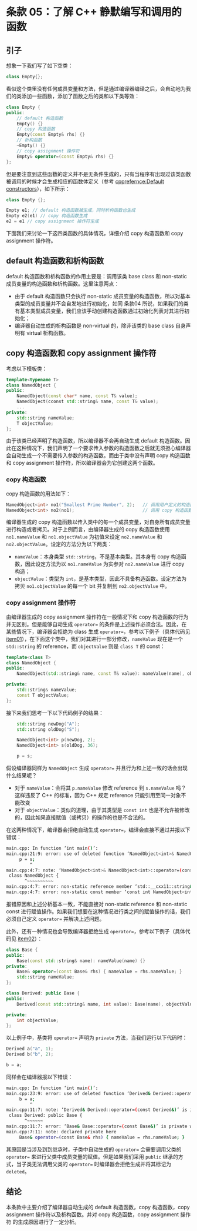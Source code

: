 # 条款 05：了解 C++ 静默编写和调用的函数

## 引子

想象一下我们写了如下空类：

```C++
class Empty{};
```

看似这个类里没有任何成员变量和方法，但是通过编译器编译之后，会自动地为我们的类添加一些函数，添加了函数之后的类和以下类等效：

```C++
class Empty {
public:
    // default 构造函数
    Empty() {}
    // copy 构造函数
    Empty(const Empty& rhs) {}
    // 析构函数
    ~Empty() {}
    // copy assignment 操作符
    Empty& operator=(const Empty& rhs) {}
};
```

但是要注意到这些函数的定义并不是无条件生成的，只有当程序有出现过该类函数被调用的时候才会生成相应的函数体定义（参考 [cpprefernce:Default constructors](https://en.cppreference.com/w/cpp/language/default_constructor)），如下所示：

```C++
class Empty {};

Empty e1; // default 构造函数被生成，同时析构函数也生成
Empty e2(e1) // copy 构造函数生成
e2 = e1 // copy assignment 操作符生成
```

下面我们来讨论一下这四类函数的具体情况，详细介绍 copy 构造函数和 copy assignment 操作符。

## default 构造函数和析构函数

default 构造函数和析构函数的作用主要是：调用该类 base class 和 non-static 成员变量的构造函数和析构函数。这里注意两点：

* 由于 default 构造函数只会执行 non-static 成员变量的构造函数，所以对基本类型的成员变量并不会自发地进行初始化，如同 条款04 所说，如果我们的类有基本类型成员变量，我们应该手动创建构造函数通过初始化列表对其进行初始化；
* 编译器自动生成的析构函数是 non-virtual 的，除非该类的 base class 自身声明有 virtual 析构函数。

## copy 构造函数和 copy assignment 操作符

考虑以下模板类：

```C++
template<typename T>
class NamedObject {
public:
    NamedObject(const char* name, const T& value);
    NamedObject(cconst std::string& name, const T& value);
    ...
private:
    std::string nameValue;
    T objectValue;
};
```

由于该类已经声明了构造函数，所以编译器不会再自动生成 default 构造函数。因此在这种情况下，我们声明了一个要求传入参数的构造函数之后就无须担心编译器会自动生成一个不需要传入参数的构造函数。而由于类中没有声明 copy 构造函数和 copy assignment 操作符，所以编译器会为它创建这两个函数。

### copy 构造函数

copy 构造函数的用法如下：

```C++
NamedObject<int> no1("Smallest Prime Number", 2);   // 调用用户定义的构造函数
NamedObject<int> no2(no1);                          // 调用 copy 构造函数
```

编译器生成的 copy 构造函数以传入类中的每一个成员变量，对自身所有成员变量进行构造或者拷贝。对于上例而言，由编译器生成的 copy 构造函数使用 `no1.nameValue` 和 `no1.objectValue` 为初值来设定 `no2.nameValue` 和 `no2.objectValue`。设定的方法分为以下两类：

* `nameValue`：本身类型 `std::string`，不是基本类型。其本身有 copy 构造函数，因此设定方法为以 `no1.nameValue` 为实参对 `no2.nameValue` 进行 copy 构造；
* `objectValue`：类型为 `int`，是基本类型，因此不具备构造函数。设定方法为拷贝 `no1.objectValue` 的每一个 bit 并复制到 `no2.objectValue` 中。

### copy assignment 操作符

由编译器生成的 copy assignment 操作符在一般情况下和 copy 构造函数的行为并无区别。但是能够自动生成 `operator=` 的条件是上述操作必须合法。因此，在某些情况下，编译器会拒绝为 class 生成 `operator=`，参考以下例子（具体代码见 [item01](https://github.com/XiaotaoGuo/Effective-Cpp-Reading-Note/tree/master/PracticeCode/05.KnowWhatFunctionsCppSilentlyWritesAndCalls/item01)），在下面这个类中，我们对其进行一部分修改，`nameValue` 现在是一个 `std::string` 的 reference，而 `objectValue` 则是 `class T` 的 const：

```C++
template<class T>
class NamedObject {
public:
    NamedObject(std::string& name, const T& value): nameValue(name), objectValue(value) {}

private:
    std::string& nameValue;
    const T objectValue;
};
```

接下来我们思考一下以下代码例子的结果：

```C++
    std::string newDog("A");
    std::string oldDog("S");

    NamedObject<int> p(newDog, 2);
    NamedObject<int> s(oldDog, 36);

    p = s;
```

假设编译器同样为 `NamedObject` 生成 `operator=` 并且行为和上述一致的话会出现什么结果呢？

* 对于 `nameValue`：会将其 `p.nameValue` 修改 reference 到 `s.nameValue` 吗？这样违反了 C++ 的标准，因为 C++ 规定 reference 只能引用至同一对象不能改变
* 对于 `objectValue`：类似的道理，由于其类型是 `const int` 也是不允许被修改的，因此如果直接赋值（或拷贝）的操作的也是不合法的。

在这两种情况下，编译器会拒绝自动生成 `operator=`，编译会直接不通过并报以下错误：

```Bash
main.cpp: In function ‘int main()’:
main.cpp:21:9: error: use of deleted function ‘NamedObject<int>& NamedObject<int>::operator=(const NamedObject<int>&)’
     p = s;
         ^
main.cpp:4:7: note: ‘NamedObject<int>& NamedObject<int>::operator=(const NamedObject<int>&)’ is implicitly deleted because the default definition would be ill-formed:
 class NamedObject {
       ^~~~~~~~~~~
main.cpp:4:7: error: non-static reference member ‘std::__cxx11::string& NamedObject<int>::nameValue’, can’t use default assignment operator
main.cpp:4:7: error: non-static const member ‘const int NamedObject<int>::objectValue’, can’t use default assignment operator
```

报错原因和上述分析基本一致，不能直接对 non-static reference 和 non-static const 进行赋值操作。如果我们想要在这种情况进行类之间的赋值操作的话，我们必须自己定义 `operator=` 并解决上述问题。

此外，还有一种情况也会导致编译器拒绝生成 `operator=`，参考以下例子（具体代码见 [item02](https://github.com/XiaotaoGuo/Effective-Cpp-Reading-Note/tree/master/PracticeCode/05.KnowWhatFunctionsCppSilentlyWritesAndCalls/item02)）：

```C++
class Base {
public:
    Base(const std::string& name): nameValue(name) {}
private:
    Base& operator=(const Base& rhs) { nameValue = rhs.nameValue; }
    std::string nameValue;
};

class Derived: public Base {
public:
    Derived(const std::string& name, int value): Base(name), objectValue(value) {}

private:
    int objectValue;
};
```

以上例子中，基类将 `operator=` 声明为 `private` 方法，当我们运行以下代码时：

```C++
Derived a("a", 1);
Derived b("b", 2);

b = a;
```

同样会在编译器报以下错误：

```Bash
main.cpp: In function ‘int main()’:
main.cpp:23:9: error: use of deleted function ‘Derived& Derived::operator=(const Derived&)’
     b = a;
         ^
main.cpp:11:7: note: ‘Derived& Derived::operator=(const Derived&)’ is implicitly deleted because the default definition would be ill-formed:
 class Derived: public Base {
       ^~~~~~~
main.cpp:11:7: error: ‘Base& Base::operator=(const Base&)’ is private within this context
main.cpp:7:11: note: declared private here
     Base& operator=(const Base& rhs) { nameValue = rhs.nameValue; }
```

其原因是当涉及到到继承时，子类中自动生成的 `operator=` 会需要调用父类的 `operator=` 来进行父类中成员变量的赋值。但是如果我们采用 `public` 继承的方式，当子类无法调用父类的 `operator=` 时编译器会拒绝生成并将其标记为 `deleted`。

## 结论

本条款中主要介绍了编译器自动生成的 default 构造函数，copy 构造函数，copy assignment 操作符以及析构函数。并对 copy 构造函数，copy assignment 操作符 的生成原因进行了一定分析。
